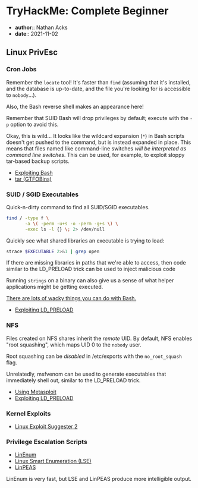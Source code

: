 # TryHackMe: Complete Beginner

* **author**:: Nathan Acks
* **date**:: 2021-11-02

## Linux PrivEsc

### Cron Jobs

Remember the `locate` tool! It's faster than `find` (assuming that it's installed, and the database is up-to-date, and the file you're looking for is accessible to `nobody`…).

Also, the Bash reverse shell makes an appearance here!

Remember that SUID Bash will drop privileges by default; execute with the `-p` option to avoid this.

Okay, this is wild… It looks like the wildcard expansion (`*`) in Bash scripts doesn't get pushed to the command, but is instead expanded in place. This means that files named like command-line switches *will be interpreted as command line switches*. This can be used, for example, to exploit sloppy tar-based backup scripts.

* [Exploiting Bash](../notes/exploiting-bash.md)
* [tar (GTFOBins)](https://gtfobins.github.io/gtfobins/tar/)

### SUID / SGID Executables

Quick-n-dirty command to find all SUID/SGID executables.

```bash
find / -type f \
       -a \( -perm -u+s -o -perm -g+s \) \
       -exec ls -l {} \; 2> /dev/null
```

Quickly see what shared libraries an executable is trying to load:

```bash
strace $EXECUTABLE 2>&1 | grep open
```

If there are missing libraries in paths that we're able to access, then code similar to the LD_PRELOAD trick can be used to inject malicious code

Running `strings` on a binary can also give us a sense of what helper applications might be getting executed.

[There are lots of wacky things you can do with Bash.](../notes/exploiting-bash.md)

* [Exploiting LD_PRELOAD](../notes/exploiting-ld-preload.md)

### NFS

Files created on NFS shares inherit the *remote* UID. By default, NFS enables "root squashing", which maps UID 0 to the `nobody` user.

Root squashing can be *disabled* in /etc/exports with the `no_root_squash` flag. 

Unrelatedly, msfvenom can be used to generate executables that immediately shell out, similar to the LD_PRELOAD trick.

* [Using Metasploit](../notes/metasploit.md)
* [Exploiting LD_PRELOAD](../notes/exploiting-ld-preload.md)

### Kernel Exploits

* [Linux Exploit Suggester 2](https://github.com/jondonas/linux-exploit-suggester-2)

### Privilege Escalation Scripts

* [LinEnum](https://github.com/diego-treitos/linux-smart-enumeration)
* [Linux Smart Enumeration (LSE)](https://github.com/diego-treitos/linux-smart-enumeration)
* [LinPEAS](https://github.com/carlospolop/PEASS-ng/tree/master/linPEAS)

LinEnum is very fast, but LSE and LinPEAS produce more intelligible output.
